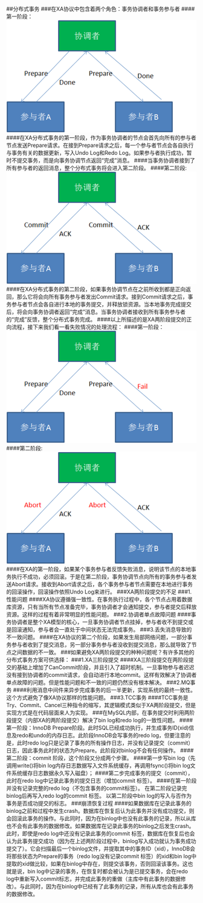 ##分布式事务
###在XA协议中包含着两个角色：事务协调者和事务参与者
####第一阶段：
![](../../../resources/mysql/1.png)
####在XA分布式事务的第一阶段，作为事务协调者的节点会首先向所有的参与者节点发送Prepare请求。在接到Prepare请求之后，每一个参与者节点会各自执行与事务有关的数据更新，写入Undo Log和Redo Log。如果参与者执行成功，暂时不提交事务，而是向事务协调节点返回“完成”消息。
####当事务协调者接到了所有参与者的返回消息，整个分布式事务将会进入第二阶段。
####第二阶段:
![](../../../resources/mysql/2.png)
####在XA分布式事务的第二阶段，如果事务协调节点在之前所收到都是正向返回，那么它将会向所有事务参与者发出Commit请求。接到Commit请求之后，事务参与者节点会各自进行本地的事务提交，并释放锁资源。当本地事务完成提交后，将会向事务协调者返回“完成”消息。当事务协调者接收到所有事务参与者的“完成”反馈，整个分布式事务完成。
####以上所描述的是XA两阶段提交的正向流程，接下来我们看一看失败情况的处理流程：
####第一阶段：
![](../../../resources/mysql/3.png)
####第二阶段:
![](../../../resources/mysql/4.png)
####在XA的第一阶段，如果某个事务参与者反馈失败消息，说明该节点的本地事务执行不成功，必须回滚。于是在第二阶段，事务协调节点向所有的事务参与者发送Abort请求。接收到Abort请求之后，各个事务参与者节点需要在本地进行事务的回滚操作，回滚操作依照Undo Log来进行。
###XA两阶段提交的不足
###1.性能问题
####XA协议遵循强一致性。在事务执行过程中，各个节点占用着数据库资源，只有当所有节点准备完毕，事务协调者才会通知提交，参与者提交后释放资源。这样的过程有着非常明显的性能问题。
###2.协调者单点故障问题
####事务协调者是整个XA模型的核心，一旦事务协调者节点挂掉，参与者收不到提交或是回滚通知，参与者会一直处于中间状态无法完成事务。
###3.丢失消息导致的不一致问题。
####在XA协议的第二个阶段，如果发生局部网络问题，一部分事务参与者收到了提交消息，另一部分事务参与者没收到提交消息，那么就导致了节点之间数据的不一致。
###如果避免XA两阶段提交的种种问题呢？有许多其他的分布式事务方案可供选择：
###1.XA三阶段提交
####XA三阶段提交在两阶段提交的基础上增加了CanCommit阶段，并且引入了超时机制。一旦事物参与者迟迟没有接到协调者的commit请求，会自动进行本地commit。这样有效解决了协调者单点故障的问题。但是性能问题和不一致的问题仍然没有根本解决。
###2.MQ事务
####利用消息中间件来异步完成事务的后一半更新，实现系统的最终一致性。这个方式避免了像XA协议那样的性能问题。
###3.TCC事务
####TCC事务是Try、Commit、Cancel三种指令的缩写，其逻辑模式类似于XA两阶段提交，但是实现方式是在代码层面来人为实现。
###在MySQL内部，在事务提交时利用两阶段提交（内部XA的两阶段提交）解决了bin log和redo log的一致性问题。
####第一阶段：InnoDB Prepare阶段。此时SQL已经成功执行，并生成事务ID(xid)信息及redo和undo的内存日志。此阶段InnoDB会写事务的redo log，但要注意的是，此时redo log只是记录了事务的所有操作日志，并没有记录提交（commit）日志，因此事务此时的状态为Prepare。此阶段对binlog不会有任何操作。
####第二阶段：commit 阶段，这个阶段又分成两个步骤。
####第一步写bin log（先调用write()将bin log内存日志数据写入文件系统缓存，再调用fsync()将bin log文件系统缓存日志数据永久写入磁盘）；
####第二步完成事务的提交（commit），此时在redo log中记录此事务的提交日志（增加commit 标签）。
####在第一阶段并没有记录完整的redo log（不包含事务的commit标签）。 在第二阶段记录完binlog后再写入redo log的commit 标签。 以第二阶段中bin log的写入与否作为事务是否成功提交的标志。
###崩溃恢复过程
####如果数据库在记录此事务的binlog之前和过程中发生crash。数据库在恢复后认为此事务并没有成功提交，则会回滚此事务的操作。与此同时，因为在binlog中也没有此事务的记录，所以从库也不会有此事务的数据修改。如果数据库在记录此事务的binlog之后发生crash。此时，即使是redo log中还没有记录此事务的commit 标签，数据库在恢复后也会认为此事务提交成功（因为在上述两阶段过程中，binlog写入成功就认为事务成功提交了）。它会扫描最后一个binlog文件，并提取其中的事务ID（xid），InnoDB会将那些状态为Prepare的事务（redo log没有记录commit 标签）的xid和bin log中提取的xid做比较，如果在binlog中存在，则提交该事务，否则回滚该事务。这也就是说，bin log中记录的事务，在恢复时都会被认为是已提交事务，会在redo log中重新写入commit标志，并完成此事务的重做（主库中有此事务的数据修改）。与此同时，因为在binlog中已经有了此事务的记录，所有从库也会有此事务的数据修改。